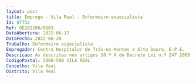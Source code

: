 ```yaml
--- 
layout: post
title: Emprego - Vila Real - Enfermeiro especialista
Id: 97752
Ref: OE202206/0103
DataAbertura: 2022-06-17
DataFecho: 2022-06-28
Trabalho: Enfermeiro especialista
Empregador: Centro Hospitalar de Trás-os-Montes e Alto Douro, E.P.E.
Descricao: As descritas nos artigos 10.º A do Decreto Lei n.º 247 2009 de 22 de setembro na redação dada pelo Decreto Lei n.º 71 2019, de 27 de maio.
CodigoPostal: 5000-508 VILA REAL
Concelho: Vila Real
Distrito: Vila Real
--- 
```

